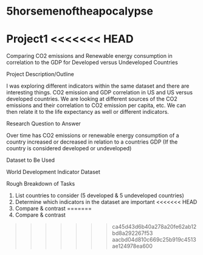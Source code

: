 # 5horsemenoftheapocalypse
Project1
<<<<<<< HEAD
=======

Comparing CO2 emissions and Renewable energy consumption in correlation to the GDP for Developed versus Undeveloped Countries

Project Description/Outline

I was exploring different indicators within the same dataset and there are interesting things. CO2 emission and GDP correlation in US and US versus developed countries. We are looking at different sources of the CO2 emissions and their correlation to CO2 emission per capita, etc. We can then relate it to the life expectancy as well or different indicators.

Research Question to Answer

Over time has CO2 emissions or renewable energy consumption of a country increased or decreased in relation to a countries GDP (If the country is considered developed or undeveloped)

Dataset to Be Used

World Development Indicator Dataset


Rough Breakdown of Tasks

1. List countries to consider (5 developed & 5 undeveloped countries)
2. Determine which indicators in the dataset are important
<<<<<<< HEAD
3. Compare & contrast
=======
3. Compare & contrast
>>>>>>> ca45d43d6b40a278a20fe62ab12bd8a292267f53
>>>>>>> aacbd04d810c669c25b919c4513ae124978ea600
